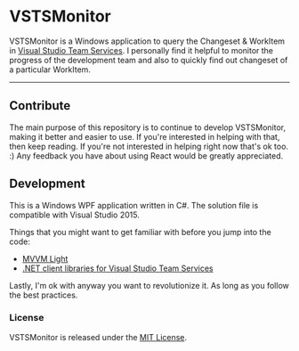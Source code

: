 VSTSMonitor
===========

VSTSMonitor is a Windows application to query the Changeset & WorkItem in [Visual Studio Team Services](https://www.visualstudio.com/en-us/products/visual-studio-team-services-vs.aspx). I personally find it helpful to monitor the progress of the development team and also to quickly find out changeset of a particular WorkItem.

----------




Contribute
-------------

The main purpose of this repository is to continue to develop VSTSMonitor, making it better and easier to use. If you're interested in helping with that, then keep reading. If you're not interested in helping right now that's ok too. :) Any feedback you have about using React would be greatly appreciated.




Development
----------------
This is a Windows WPF application written in C#. The solution file is compatible with Visual Studio 2015.

Things that you might want to get familiar with before you jump into the code:

 - [MVVM Light](http://www.mvvmlight.net/)
 - [.NET client libraries for Visual Studio Team Services ](https://www.visualstudio.com/en-us/integrate/get-started/client-libraries/samples)

Lastly, I'm ok with anyway you want to revolutionize it. As long as you follow the best practices.




### License
VSTSMonitor is released under the [MIT License](https://opensource.org/licenses/MIT).
